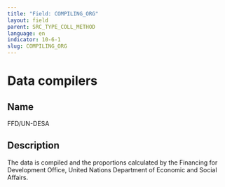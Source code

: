 ```yaml
---
title: "Field: COMPILING_ORG"
layout: field
parent: SRC_TYPE_COLL_METHOD
language: en
indicator: 10-6-1
slug: COMPILING_ORG
---
```

# Data compilers

## Name

FFD/UN-DESA

## Description

The data is compiled and the proportions calculated by the Financing for Development Office, United Nations Department of Economic and Social Affairs.